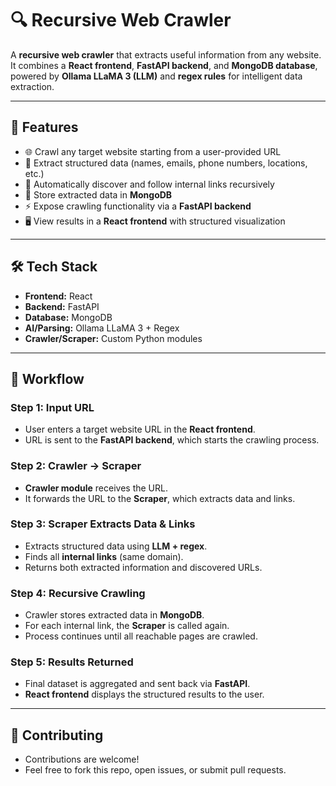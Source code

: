 # 🔍 Recursive Web Crawler

A **recursive web crawler** that extracts useful information from any website.  
It combines a **React frontend**, **FastAPI backend**, and **MongoDB database**, powered by **Ollama LLaMA 3 (LLM)** and **regex rules** for intelligent data extraction.

---

## 🚀 Features

- 🌐 Crawl any target website starting from a user-provided URL  
- 🧠 Extract structured data (names, emails, phone numbers, locations, etc.)  
- 🔗 Automatically discover and follow internal links recursively  
- 💾 Store extracted data in **MongoDB**  
- ⚡ Expose crawling functionality via a **FastAPI backend**  
- 🖥️ View results in a **React frontend** with structured visualization  

---

## 🛠️ Tech Stack

- **Frontend:** React  
- **Backend:** FastAPI  
- **Database:** MongoDB  
- **AI/Parsing:** Ollama LLaMA 3 + Regex  
- **Crawler/Scraper:** Custom Python modules  

---

## 📌 Workflow

### Step 1: Input URL
- User enters a target website URL in the **React frontend**.
- URL is sent to the **FastAPI backend**, which starts the crawling process.

### Step 2: Crawler → Scraper
- **Crawler module** receives the URL.
- It forwards the URL to the **Scraper**, which extracts data and links.

### Step 3: Scraper Extracts Data & Links
- Extracts structured data using **LLM + regex**.  
- Finds all **internal links** (same domain).  
- Returns both extracted information and discovered URLs.

### Step 4: Recursive Crawling
- Crawler stores extracted data in **MongoDB**.  
- For each internal link, the **Scraper** is called again.  
- Process continues until all reachable pages are crawled.

### Step 5: Results Returned
- Final dataset is aggregated and sent back via **FastAPI**.  
- **React frontend** displays the structured results to the user.

---

## 🤝 Contributing

- Contributions are welcome!
- Feel free to fork this repo, open issues, or submit pull requests.

